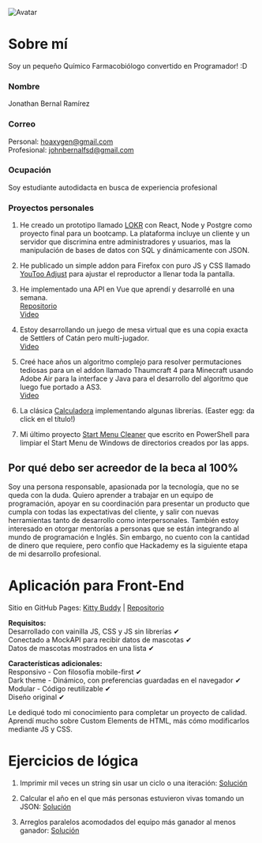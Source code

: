 <!-- cSpell:disable -->
![Avatar](https://avatars.githubusercontent.com/u/12903889?s=400&u=8631366f07ca08d82c3d79ad2deb2bb69026a264&v=4)

# Sobre mí

Soy un pequeño Químico Farmacobiólogo convertido en Programador! :D  

### Nombre

Jonathan Bernal Ramírez  

### Correo

Personal: hoaxygen@gmail.com  
Profesional: johnbernalfsd@gmail.com  

### Ocupación

Soy estudiante autodidacta en busca de experiencia profesional

### Proyectos personales

1. He creado un prototipo llamado [LOKR](https://docs.google.com/presentation/d/141uqMzy3afYyDXLmAmimTO6il2oQ2oS5FENQ3jkDR4Y/edit?usp=sharing) con React, Node y Postgre como proyecto final para un bootcamp. La plataforma incluye un cliente y un servidor que discrimina entre administradores y usuarios, mas la manipulación de bases de datos con SQL y dinámicamente con JSON.

2. He publicado un simple addon para Firefox con puro JS y CSS llamado [YouToo Adjust](https://addons.mozilla.org/en-US/firefox/addon/youtooadjust) para ajustar el reproductor a llenar toda la pantalla.

3. He implementado una API en Vue que aprendí y desarrollé en una semana.  
[Repositorio](https://github.com/DigitalNaut/TriviaApp)  
[Video](https://drive.google.com/file/d/1aefGEMziQHYkVGmO0udWS7YzuK6h2TvR/view?usp=sharing )  

4. Estoy desarrollando un juego de mesa virtual que es una copia exacta de Settlers of Catán pero multi-jugador.  
[Video](https://docs.google.com/presentation/d/1gGU4rr4qXgbWUtumGZFlVfccnNzGHzQppkEjnXAXNnI/edit?usp=sharing)

5. Creé hace años un algoritmo complejo para resolver permutaciones tediosas para un el addon llamado Thaumcraft 4 para Minecraft usando Adobe Air para la interface y Java para el desarrollo del algoritmo que luego fue portado a AS3.  
[Video](https://drive.google.com/file/d/1iTsqWKTGLEXgDIY6gH8ICkUPFSBZ773o/view?usp=sharing)

6. La clásica [Calculadora](https://jsfiddle.net/digitalnaut/sgzk5L9p/) implementando algunas librerías. (Easter egg: da click en el título!)  

7. Mi último proyecto [Start Menu Cleaner](https://github.com/DigitalNaut/Start-Menu-Cleaner) que escrito en PowerShell para limpiar el Start Menu de Windows de directorios creados por las apps.

## Por qué debo ser acreedor de la beca al 100%

Soy una persona responsable, apasionada por la tecnología, que no se queda con la duda. Quiero aprender a trabajar en un equipo de programación, apoyar en su coordinación para presentar un producto que cumpla con todas las expectativas del cliente, y salir con nuevas herramientas tanto de desarrollo como interpersonales. También estoy interesado en otorgar mentorías a personas que se están integrando al mundo de programación e Inglés. Sin embargo, no cuento con la cantidad de dinero que requiere, pero confío que Hackademy es la siguiente etapa de mi desarrollo profesional.

# Aplicación para Front-End

Sitio en GitHub Pages: [Kitty Buddy](https://digitalnaut.github.io/kitty-buddy/) | [Repositorio](https://github.com/DigitalNaut/kitty-buddy)

**Requisitos:**  
Desarrollado con vainilla JS, CSS y JS sin librerías ✔  
Conectado a MockAPI para recibir datos de mascotas ✔  
Datos de mascotas mostrados en una lista ✔  

**Características adicionales:**  
Responsivo - Con filosofía mobile-first ✔  
Dark theme - Dinámico, con preferencias guardadas en el navegador ✔  
Modular - Código reutilizable ✔  
Diseño original ✔  

Le dediqué todo mi conocimiento para completar un proyecto de calidad.
Aprendí mucho sobre Custom Elements de HTML, más cómo modificarlos mediante JS y CSS.

# Ejercicios de lógica

1. Imprimir mil veces un string sin usar un ciclo o una iteración: [Solución](https://codepen.io/HexDex/pen/PompyaN?editors=0011)

2. Calcular el año en el que más personas estuvieron vivas tomando un JSON: [Solución](https://codepen.io/HexDex/pen/JjNWRBL?editors=0011)

3. Arreglos paralelos acomodados del equipo más ganador al menos ganador: [Solución](https://codepen.io/HexDex/pen/WNjpYNd?editors=0011)
